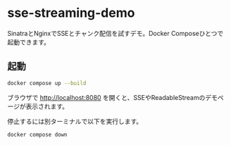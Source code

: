 # sse-streaming-demo

SinatraとNginxでSSEとチャンク配信を試すデモ。Docker Composeひとつで起動できます。

## 起動

```bash
docker compose up --build
```

ブラウザで <http://localhost:8080> を開くと、SSEやReadableStreamのデモページが表示されます。

停止するには別ターミナルで以下を実行します。

```bash
docker compose down
```
